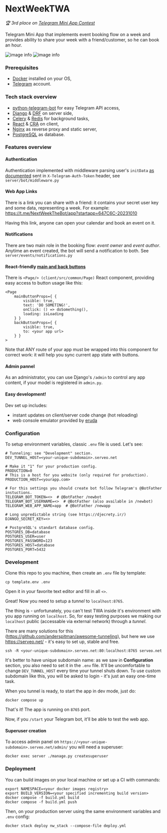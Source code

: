 # NextWeekTWA

*🏆 3rd place on [Telegram Mini App Contest](https://contest.com/user/Humble-Spider)*

Telegram Mini App that implements event booking flow on a week 
and provides ability to share your week with a friend/customer, so he can book an hour.

![image info](.github/1.png)
![image info](.github/2.png)

### Prerequisites
* [Docker](https://www.docker.com/) installed on your OS,
* [Telegram](https://telegram.org/) account.

### Tech stack overview
* [python-telegram-bot](https://python-telegram-bot.org/) for easy Telegram API access,
* [Django](https://www.djangoproject.com/) & [DRF](https://www.django-rest-framework.org/) on server side,
* [Celery](https://docs.celeryq.dev/) & [Redis](https://redis.io/) for background tasks,
* [React](https://react.dev/) & [CRA](https://create-react-app.dev/) on client,
* [Nginx](https://www.nginx.com/) as reverse proxy and static server,
* [PostgreSQL](https://www.postgresql.org/) as database.

### Features overview

#### Authentication
Authentication implemented with middleware parsing user's 
`initData` [as documented](https://core.telegram.org/bots/webapps#validating-data-received-via-the-mini-app)
sent in `X-Telegram-Auth-Token` header, see `server/bot/middleware.py` 

#### Web App Links
There is a link you can share with a friend: it contains your secret user key and some data, representing a week.
For example: https://t.me/NextWeekTheBot/app?startapp=647C6C-20231010

Having this link, anyone can open your calendar and book an event on it. 

#### Notifications

There are two main role in the booking flow: _event owner_ and _event author_.
Anytime an event created, the bot will send a notification to both. See `server/events/notifications.py`

#### React-friendly [main and back buttons](https://core.telegram.org/bots/webapps#mainbutton)

There is `<Page/> (client/src/common/Page)` React component, providing easy access to button usage like this:
```
<Page
    mainButtonProps={ {
        visible: true,
        text: 'DO SOMETING!',
        onClick: () => doSomething(),
        loading: isLoading
    } }
    backButtonProps={ {
        visible: true,
        to: <your app url>
    } }
>
```
Note that ANY route of your app must be wrapped into this component for correct work: 
it will help you sync current app state with buttons.  

#### Admin pannel

As an administrator, you can use Django's `/admin` to control any app content, 
if your model is registered in `admin.py`.

#### Easy development!
Dev set up includes:
- instant updates on client/server code change (hot reloading)
- web console emulator provided by [eruda](https://github.com/liriliri/eruda)

### Configuration
To setup environment variables, classic `.env` file is used. Let's see:
```
# Tunneling: see "Development" section.
DEV_TUNNEL_HOST=<your-unique-subdomain>.serveo.net

# Make it "1" for your production config.
PRODUCTION=0
# This is a host for you website (only required for production).
PRODUCTION_HOST=<yourapp.com>

# For this settings you should create bot follow Telegram's @BotFather instuctions.
TELEGRAM_BOT_TOKEN=<>  # @BotFather /newbot
TELEGRAM_BOT_USERNAME=<>  # @BotFather (also available in /newbot)
TELEGRAM_WEB_APP_NAME=app  # @BotFather /newapp

# Long unpredictable string (see https://djecrety.ir/)
DJANGO_SECRET_KEY=<> 

# PostgreSQL's standart database config.
POSTGRES_DB=database
POSTGRES_USER=user
POSTGRES_PASSWORD=123
POSTGRES_HOST=database
POSTGRES_PORT=5432
```

### Development

Clone this repo to you machine, then create an `.env` file by template:
```
cp template.env .env
```
Open it in your favorite text editor and fill in all `<>`.

Great! Now you need to setup a *tunnel* to `localhost:8765`.

The thing is - unfortunately, you can't test TWA inside it's environment with you app running on `localhost`. 
So, for easy testing purposes we making our `localhost` public (accessable via external network) through a *tunnel*.

There are many solutions for this (https://github.com/anderspitman/awesome-tunneling), 
but here we use https://serveo.net/ - it's easy to set up, stable and free.

```
ssh -R <your-unique-subdomain>.serveo.net:80:localhost:8765 serveo.net
```
It's better to have unique subdomain name: as we saw in **Configuration** section,
you also need to set it in the `.env` file. 
It'll be uncomfortable to change `DEV_TUNNEL_HOST` every time your tunnel shuts down. To use custom subdomain like this,
you will be asked to login - it's just an easy one-time task.

When you tunnel is ready, to start the app in dev mode, just do:
```
docker compose up
```
That's it! The app is running on `8765` port.

Now, if you `/start` your Telegram bot, it'll be able to test the web app.

#### Superuser creation
To access admin panel on `https://<your-unique-subdomain>.serveo.net/admin/` you will need a superuser:
```
docker exec server ./manage.py createsuperuser
```

### Deployment
You can build images on your local machine or set up a CI with commands:
```
export NAMESPACE=<your docker images registry>
export BUILD_VERSION=<your specified incrementing build version>
docker compose -f build.yml build
docker compose -f build.yml push
```
Then, on your production server using the same environment variables and `.env` config:
```
docker stack deploy nw_stack --compose-file deploy.yml
```
